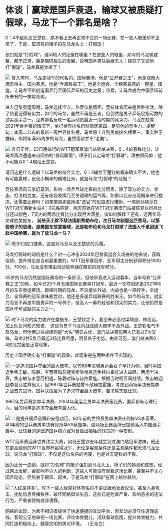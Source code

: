 # 体谈｜赢球是国乒衰退，输球又被质疑打假球，马龙下一个罪名是啥？

0：4不敌队友王楚钦，原本看上去再正常不过的一场比赛，在一些人眼里却不正常了，于是，莫须有的帽子扣在马龙头上：打假球！

张口就是“打假球”，请问喷人的证据在哪里？在这些人的眼里，如今的马龙输或赢，都不正常，赢是阻碍后生的发展，说明国乒男队后继无人；输球了又说他打“假球”，马龙真是太难了！

![](https://inews.gtimg.com/news_bt/O6lG-dL03X9XXjf66NLKzwkXg9W_vssFYqFBsAv5s6k3gAA/1000)
曾几何时，马龙是冠军的代名词。国际赛场，他是“公开赛之王”，他是双圈大满贯得主。国内赛场，他是“乒超胜率王”，他是全运会、全锦赛最亮的一颗星。辉煌，让马龙不断创造国乒乃至国际乒坛的历史之最；热爱，让马龙成为中国乒坛前所未有的一棵常青树。

进入巴黎奥运周期，马龙选择坚守。热爱仅是情怀，竞技体育历来是优胜劣汰，除了热爱还得有实力，如今的马龙，虽然不再是王者，但仍然是男子乒坛屈指可数的顶尖高手之一。世界排名反映一名运动员最近一段时期的竞争力，马龙在缺席2021年世乒赛的情况下，单打世界排名仍然高居第四，足见他的竞争力。提醒一句：本周二公布的最新一周世界排名榜，马龙将上升到男单排名榜第三。事实胜于雄辩，即将年满35周岁的马龙，虽然高龄并不“老矣”。

![](https://inews.gtimg.com/news_bt/O-RX7W8JqRul_s9mFz_FITUt7EkUyePc6Rb_3X6b6-AFsAA/1000)
言归正传。23日晚举行的WTT冠军赛澳门站男单决赛，0：4的悬殊比分，让马龙再次遭遇来自网络的“暴风骤雨”，喷子们认定马龙“打假球”，理由很简单：他不可能以0：4输给王楚钦。

请问这是什么逻辑？以马龙的综合实力，0：4输给王楚钦的概率确实不大，他也有可能赢球，出现小概率的输球比分，就是马龙”打假球“的证据？

竞技赛场风云变幻莫测，影响一场乒乓球比赛的比分因素，除了双方的实力、状态、打法相克度，还有临场发挥乃至关键球的运气等。如果以比分出现概率进行裁决，还需要比赛吗？如果按照那些网络“法官”的思路进行推断，一周前孙颖莎在WTT冠军赛新乡站4：0完胜陈梦，两天前她在WTT冠军赛澳门站被陈梦以同样比分还以颜色，7天内的两场比赛比分出现巨大落差，该如何解释？还有，近两年马龙难胜樊振东，
**前些天小胖不敌法国新秀勒布伦，次日马龙驯服这匹黑马，以那些喷子的思维，是樊振东故意输球，还是勒布伦和马龙打假球？法国人千里迢迢飞赴中国参赛，就为了放马龙一马？**

![](https://inews.gtimg.com/news_bt/OolBoWHp0j7g4Ha8a4BFKs-QuO2ibTAsFslA5I8LFz-u0AA/1000)
喷子们信口雌黄，这是对马龙以及王楚钦的污蔑。

马龙打假球的动机是什么？对一心冲击2024年巴黎奥运会入场券的他来说，获取佳绩、提升排名是当前最重要的，WTT冠军赛冠军、亚军得主分别获得积分1000分、700分，马龙没有理由自动放弃就在眼前的冠军积分。

35岁的马龙仍然是国际赛场的一条好汉，但他毕竟进入运动暮年，当年号称“公开赛之王”的他，如今已20个月无缘国际比赛单打冠军，最近一次夺冠还是2021年8月的东京奥运赛场。巅峰时期的马龙，不仅擅长外战，内战也是一把好手，全运会、全锦赛的冠军滋味都尝过，他还是多届乒超联赛的胜率王。如今的马龙，就实力而言不再是中国男乒的一号种子，但高人一筹的经验和顶尖的实力，让他仍然是国乒不可或缺的主力之一。

![](https://inews.gtimg.com/news_bt/OGTegRUEsZP-HxFu6nGMiQTp5nULRCSh2Udi2I9StWQvAAA/1000)
时下马龙的实力或许在樊振东、王楚钦之下，甚至未必高过梁靖崑、林高远，加上队友间知己知彼，
这些背景下马龙内战成绩大概率不及外战。王楚钦名气不及马龙，但他俩过往战绩则是“大头”明显占优，澳门站决赛前两人已有过7次交锋，马龙2胜5负且最近3场比赛尽墨，明显处于劣势。由此可见，澳门站决赛0：4败北完全是正常现象。

历史上国乒确实有“打假球”的现象，此现象是在两种条件下出现的。

![](https://inews.gtimg.com/news_bt/O7oTAX_z4wbox6PcMOdf7EXACfRWVj7Cs_a0x_wSonn04AA/1000)
一是追求国乒夺金的最大概率。以1988年汉城奥运会女子单打为例，当时中国选手焦志敏、陈静、李慧芬和前捷克斯洛伐克选手赫拉霍娃进入四强，两场半决赛，焦志敏与李慧芬相遇，陈静对阵与赫拉霍娃。根据当时相互间战绩，焦志敏迎战李慧芬胜算很大，但1987年世乒赛她曾不敌赫拉霍娃，考虑到两场半决赛焦李之战首先进行，国乒决策层为了追求夺金最大概率，要求焦志敏让球。

1987年世乒赛女单半决赛、2004年奥运会男单半决赛等比赛，国乒都有让球行为，目的同样是追求夺金概率最大化。

![](https://inews.gtimg.com/news_bt/OI2hFQPIZJacZNMo4idB9z6LE1rN4k1ufODluGa9phzNQAA/1000)
二是提升国乒品牌和安慰功臣。60年前的世锦赛男单决赛庄则栋VS李富荣，40年前的世乒赛男单决赛郭跃华VS蔡振华，这两场比赛金牌已提前落入中国选手囊中，让球目的是塑造国乒核心或对曾做出牺牲的球员的一种安慰。

WTT冠军赛远非世界顶尖大赛，何况王楚钦去年就尝到过澳门站冠军滋味，他还在更高级别的WTT世界杯赢得冠军，无论是客观条件还是主观条件都无须马龙让球，说马龙“打假球”，不仅是这位名将的污蔑，也是对王楚钦的不敬。

因为比分一边倒，就将“打假球”的帽子强扣到马龙头上，喷子们的猜测和臆想，经过网上发酵，会影响不少人的判断，这些人可能没有观看这场比赛，甚至并不关心国乒动态，但热衷于跟风、起哄，于是马龙“打假球”在网上越炒越热。

![](https://inews.gtimg.com/news_bt/OxmmK5d5YVEn7MQLkvYkBwqHNrFNX04TDLUynYKibbK7AAA/1000)
“人红是非多”。时下一些人经常对体育名将不讲证据地发表议论，甚至人身攻击，扰乱信息传播秩序，破坏网络舆论生态，这些已是危害严重、影响恶劣的违法行为，严重者将构成诽谤罪。

网络的出现，为素不相识者提供了快速便捷的互动平台，但互动必须守住道理底线，客观公正地审视一场比赛，评论体育健儿，活跃看球氛围，提升体育魅力，共同打造积极向上、健康文明的舆论环境。
（王全立）

